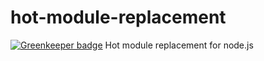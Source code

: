 # hot-module-replacement

[![Greenkeeper badge](https://badges.greenkeeper.io/sidorares/hot-module-replacement.svg)](https://greenkeeper.io/)
Hot module replacement for node.js
